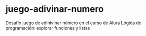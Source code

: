 # juego-adivinar-numero
Desafío juego de adinivinar número en el curso de Alura Lógica de programación: explorar funciones y listas
